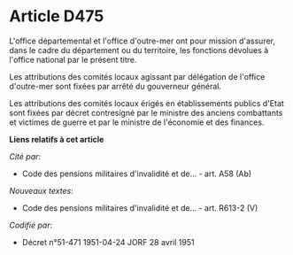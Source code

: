 # Article D475

L'office départemental et l'office d'outre-mer ont pour mission d'assurer, dans le cadre du département ou du territoire, les
fonctions dévolues à l'office national par le présent titre.

Les attributions des comités locaux agissant par délégation de l'office d'outre-mer sont fixées par arrêté du gouverneur
général.

Les attributions des comités locaux érigés en établissements publics d'Etat sont fixées par décret contresigné par le
ministre des anciens combattants et victimes de guerre et par le ministre de l'économie et des finances.

**Liens relatifs à cet article**

_Cité par_:

  - Code des pensions militaires d'invalidité et de... - art. A58 (Ab)

_Nouveaux textes_:

  - Code des pensions militaires d'invalidité et de... - art. R613-2 (V)

_Codifié par_:

  - Décret n°51-471 1951-04-24 JORF 28 avril 1951
